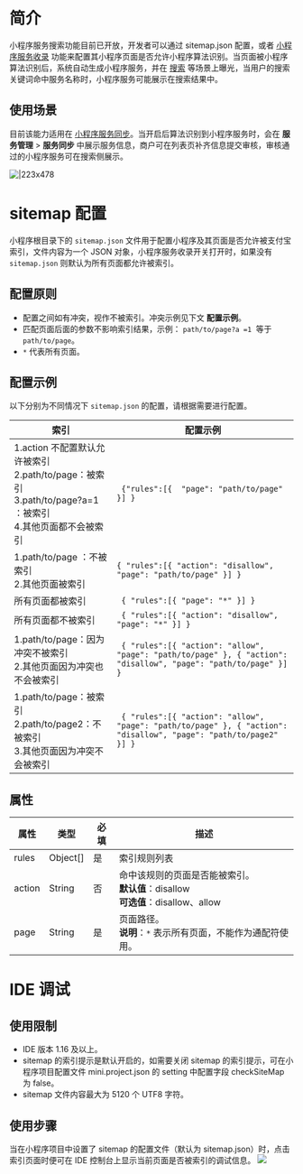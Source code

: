 
# 简介
小程序服务搜索功能目前已开放，开发者可以通过 sitemap.json 配置，或者 [小程序服务收录](https://opendocs.alipay.com/mini/operation/service-included) 功能来配置其小程序页面是否允许小程序算法识别。当页面被小程序算法识别后，系统自动生成小程序服务，并在 [搜索](https://opendocs.alipay.com/mini/operation/search-service) 等场景上曝光，当用户的搜索关键词命中服务名称时，小程序服务可能展示在搜索结果中。

## 使用场景
目前该能力适用在 [小程序服务同步](https://opendocs.alipay.com/mini/operation/service-synchronization)。当开启后算法识别到小程序服务时，会在 **服务管理** > **服务同步** 中展示服务信息，商户可在列表页补齐信息提交审核，审核通过的小程序服务可在搜索侧展示。 

![|223x478](https://intranetproxy.alipay.com/skylark/lark/0/2020/png/10334/1603681765167-162909ae-3f22-4bb9-8af9-b569c879f894.png#align=left&display=inline&height=478&margin=%5Bobject%20Object%5D&originHeight=954&originWidth=445&status=done&style=none&width=223)    

# sitemap 配置
小程序根目录下的 `sitemap.json` 文件用于配置小程序及其页面是否允许被支付宝索引，文件内容为一个 JSON 对象，小程序服务收录开关打开时，如果没有 `sitemap.json` 则默认为所有页面都允许被索引。 

## 配置原则 

- 配置之间如有冲突，视作不被索引。冲突示例见下文 **配置示例**。
- 匹配页面后面的参数不影响索引结果，示例： `path/to/page?a =1`  等于 `path/to/page`。
- `*` 代表所有页面。

## 配置示例
以下分别为不同情况下 `sitemap.json` 的配置，请根据需要进行配置。

| **索引** | **配置示例** |
| --- | --- |
| 1.action 不配置默认允许被索引 <br /> 2.path/to/page：被索引 <br /> 3.path/to/page?a=1 ：被索引<br /> 4.其他页面都不会被索引 |``` {"rules":[{  "page": "path/to/page" }] }``` |
| 1.path/to/page ：不被索引 <br /> 2.其他页面被索引 | ```{ "rules":[{ "action": "disallow", "page": "path/to/page" }] }``` |
| 所有页面都被索引 | ``` { "rules":[{ "page": "*" }] }``` |
| 所有页面都不被索引 | ``` { "rules":[{ "action": "disallow", "page": "*" }] }``` |
| 1.path/to/page：因为冲突不被索引 <br /> 2.其他页面因为冲突也不会被索引 | ``` { "rules":[{ "action": "allow", "page": "path/to/page" }, { "action": "disallow", "page": "path/to/page" }] }``` |
| 1.path/to/page：被索引 <br /> 2.path/to/page2：不被索引 <br /> 3.其他页面因为冲突不会被索引 | ``` { "rules":[{ "action": "allow", "page": "path/to/page" }, { "action": "disallow", "page": "path/to/page2" }] }``` |

## 属性

| **属性** | **类型** | **必填** | **描述** |
| --- | --- | --- | --- |
| rules | Object[] | 是 | 索引规则列表 |
| action | String | 否 | 命中该规则的页面是否能被索引。<br /> **默认值**：disallow <br /> **可选值**：disallow、allow |
| page | String | 是 | 页面路径。<br /> **说明**：``` * ``` 表示所有页面，不能作为通配符使用。 |

# IDE 调试
## 使用限制

- IDE 版本 1.16 及以上。
- sitemap 的索引提示是默认开启的，如需要关闭 sitemap 的索引提示，可在小程序项目配置文件 mini.project.json 的 setting 中配置字段 checkSiteMap 为 false。
- sitemap 文件内容最大为 5120 个 UTF8 字符。

## 使用步骤
当在小程序项目中设置了 sitemap 的配置文件（默认为 sitemap.json）时，点击索引页面时便可在 IDE 控制台上显示当前页面是否被索引的调试信息。
![](https://intranetproxy.alipay.com/skylark/lark/0/2020/png/236382/1604456350281-394bf8a6-71b3-4c6e-b5f3-cb2e885609db.png#align=left&display=inline&height=1041&margin=%5Bobject%20Object%5D&originHeight=1041&originWidth=1920&status=done&style=none&width=1920)
